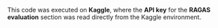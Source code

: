 This code was executed on **Kaggle**, where the **API key** for the **RAGAS evaluation** section was read directly from the Kaggle environment.
